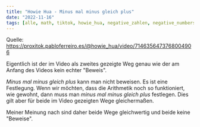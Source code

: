 ```yaml
---
title: "Howie Hua - Minus mal minus gleich plus"
date: "2022-11-16"
tags: [alle, math, tiktok, howie_hua, negative_zahlen, negative_numbers, multiplication, multiplikation, ganze_zahlen]
---
```


Quelle: https://proxitok.pabloferreiro.es/@howie_hua/video/7146356473768004906

Eigentlich ist der im Video als zweites gezeigte Weg genau wie der am Anfang des Videos kein echter "Beweis".

*Minus mal minus gleich plus* kann man nicht beweisen. Es ist eine Festlegung. 
Wenn wir möchten, dass die Arithmetik noch so funktioniert, wie gewohnt, dann muss man *minus mal minus gleich plus* festlegen.
Dies gilt aber für beide im Video gezeigten Wege gleichermaßen.

Meiner Meinung nach sind daher beide Wege gleichwertig und beide keine "Beweise".